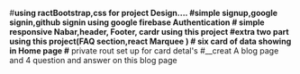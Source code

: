 #__using ractBootstrap,css for project Design....
#__simple signup,google signin,github signin using google firebase Authentication
#__ simple responsive Nabar,header, Footer, cardr using this project
#__extra two part using this project(FAQ section,react Marquee )
#__ six card of data showing in Home page
#__ private rout set up for card detal's
#__creat A blog page and  4 question and answer on this blog page
